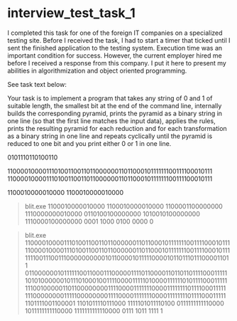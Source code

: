 # interview_test_task_1
I completed this task for one of the foreign IT companies on a specialized testing site. Before I received the task, I had to start a timer that ticked until I sent the finished application to the testing system. Execution time was an important condition for success. However, the current employer hired me before I received a response from this company.
I put it here to present my abilities in algorithmization and object oriented programming.

See task text below:

Your task is to implement a program that takes any string of 0 and 1 of suitable length, the smallest bit at the end of the command line, internally builds the corresponding pyramid, prints the pyramid as a binary string in one line (so that the first line matches the input data), applies the rules, prints the resulting pyramid for each reduction and for each transformation as a binary string in one line and repeats cyclically until the pyramid is reduced to one bit and you print either 0 or 1 in one line.

0101110110100110

1100001000011101001100110110000001101100010111111100111100010111
1100001000011101001100110110000001101100010111111100111100010111

1100010000010000
1100010000010000

>blit.exe 1100010000010000
1100010000010000
1100001100000000
1110000000010000
0110100100000000
1010010100000000
1110000100000000
0001
1000
0100
0000
0

>blit.exe 1100001000011101001100110110000001101100010111111100111100010111
1100001000011101001100110110000001101100010111111100111100010111
1111001110011100000000001011000010111110000101101110111000011011
0110000001011111100110001110000011110110000110110110111100011111
1010100000010111010001001111000011111010000111111010111100011111
1110010000011011000000001111000011111110000111111110111100011111
1110000000011111000000001111000011111110000111111110111100011111
1101111001100001
1101011110111000
1111101011110100
0111111111110000
1011111111110000
1111111111110000
0111
1011
1111
1